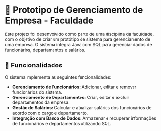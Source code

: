 # 📁 Prototipo de Gerenciamento de Empresa - Faculdade

Este projeto foi desenvolvido como parte de uma disciplina da faculdade, com o objetivo de criar um protótipo de sistema para gerenciamento de uma empresa. O sistema integra Java com SQL para gerenciar dados de funcionários, departamentos e salários.

## 📝 Funcionalidades

O sistema implementa as seguintes funcionalidades:

<ul>
    <li><strong>Gerenciamento de Funcionários:</strong> Adicionar, editar e remover funcionários do sistema.</li>
    <li><strong>Gerenciamento de Departamentos:</strong> Criar, editar e excluir departamentos da empresa.</li>
    <li><strong>Gestão de Salários:</strong> Calcular e atualizar salários dos funcionários de acordo com o cargo e departamento.</li>
    <li><strong>Integração com Banco de Dados:</strong> Armazenar e recuperar informações de funcionários e departamentos utilizando SQL.</li>
</ul>


